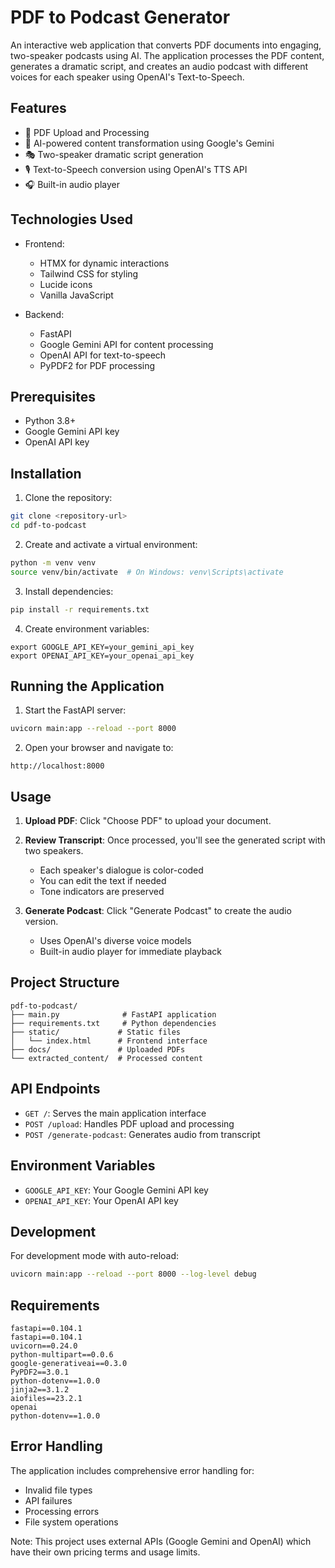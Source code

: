 # PDF to Podcast Generator

An interactive web application that converts PDF documents into engaging, two-speaker podcasts using AI. The application processes the PDF content, generates a dramatic script, and creates an audio podcast with different voices for each speaker using OpenAI's Text-to-Speech.

## Features

- 📄 PDF Upload and Processing
- 🤖 AI-powered content transformation using Google's Gemini
- 🎭 Two-speaker dramatic script generation
- 🎙️ Text-to-Speech conversion using OpenAI's TTS API
- 🎧 Built-in audio player

## Technologies Used

- Frontend:
  - HTMX for dynamic interactions
  - Tailwind CSS for styling
  - Lucide icons
  - Vanilla JavaScript

- Backend:
  - FastAPI
  - Google Gemini API for content processing
  - OpenAI API for text-to-speech
  - PyPDF2 for PDF processing

## Prerequisites

- Python 3.8+
- Google Gemini API key
- OpenAI API key

## Installation

1. Clone the repository:
```bash
git clone <repository-url>
cd pdf-to-podcast
```

2. Create and activate a virtual environment:
```bash
python -m venv venv
source venv/bin/activate  # On Windows: venv\Scripts\activate
```

3. Install dependencies:
```bash
pip install -r requirements.txt
```

4. Create environment variables:
```env
export GOOGLE_API_KEY=your_gemini_api_key
export OPENAI_API_KEY=your_openai_api_key
```

## Running the Application

1. Start the FastAPI server:
```bash
uvicorn main:app --reload --port 8000
```

2. Open your browser and navigate to:
```
http://localhost:8000
```

## Usage

1. **Upload PDF**: Click "Choose PDF" to upload your document.

2. **Review Transcript**: Once processed, you'll see the generated script with two speakers.
   - Each speaker's dialogue is color-coded
   - You can edit the text if needed
   - Tone indicators are preserved

3. **Generate Podcast**: Click "Generate Podcast" to create the audio version.
   - Uses OpenAI's diverse voice models
   - Built-in audio player for immediate playback

## Project Structure

```
pdf-to-podcast/
├── main.py              # FastAPI application
├── requirements.txt     # Python dependencies
├── static/             # Static files
│   └── index.html      # Frontend interface
├── docs/               # Uploaded PDFs
└── extracted_content/  # Processed content
```

## API Endpoints

- `GET /`: Serves the main application interface
- `POST /upload`: Handles PDF upload and processing
- `POST /generate-podcast`: Generates audio from transcript

## Environment Variables

- `GOOGLE_API_KEY`: Your Google Gemini API key
- `OPENAI_API_KEY`: Your OpenAI API key

## Development

For development mode with auto-reload:
```bash
uvicorn main:app --reload --port 8000 --log-level debug
```

## Requirements

```
fastapi==0.104.1
fastapi==0.104.1
uvicorn==0.24.0
python-multipart==0.0.6
google-generativeai==0.3.0
PyPDF2==3.0.1
python-dotenv==1.0.0
jinja2==3.1.2
aiofiles==23.2.1
openai
python-dotenv==1.0.0
```

## Error Handling

The application includes comprehensive error handling for:
- Invalid file types
- API failures
- Processing errors
- File system operations

Note: This project uses external APIs (Google Gemini and OpenAI) which have their own pricing terms and usage limits.